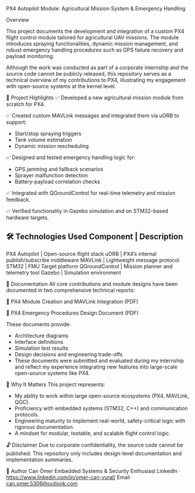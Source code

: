 PX4 Autopilot Module: Agricultural Mission System & Emergency Handling

Overview

This project documents the development and integration of a custom PX4 flight control module tailored for agricultural UAV missions. The module introduces spraying functionalities, dynamic mission management, and robust emergency handling procedures such as GPS failure recovery and payload monitoring.

Although the work was conducted as part of a corporate internship and the source code cannot be publicly released, this repository serves as a technical overview of my contributions to PX4, illustrating my engagement with open-source systems at the kernel level.

🧠 Project Highlights
✅ Developed a new agricultural mission module from scratch for PX4.

✅ Created custom MAVLink messages and integrated them via uORB to support:

* Start/stop spraying triggers
* Tank volume estimation
* Dynamic mission rescheduling

✅ Designed and tested emergency handling logic for:

* GPS jamming and fallback scenarios
* Sprayer malfunction detection
* Battery-payload correlation checks

✅ Integrated with QGroundControl for real-time telemetry and mission feedback.

✅ Verified functionality in Gazebo simulation and on STM32-based hardware targets.

🛠 Technologies Used
Component	            |  Description
-------------------------------------------------------
PX4 Autopilot	        |  Open-source flight stack
uORB	                |  PX4’s internal publish/subscribe middleware
MAVLink	              |  Lightweight message protocol
STM32                 |  FMU	Target platform
QGroundControl	      |  Mission planner and telemetry tool
Gazebo	              |  Simulation environment

📄 Documentation
All core contributions and module designs have been documented in two comprehensive technical reports:

📘 PX4 Module Creation and MAVLink Integration (PDF)

📕 PX4 Emergency Procedures Design Document (PDF)

These documents provide:
* Architecture diagrams
* Interface definitions
* Simulation test results
* Design decisions and engineering trade-offs
* These documents were submitted and evaluated during my internship and reflect my experience integrating new features into large-scale open-source systems like PX4.

🎯 Why It Matters
This project represents:
* My ability to work within large open-source ecosystems (PX4, MAVLink, QGC).
* Proficiency with embedded systems (STM32, C++) and communication protocols.
* Engineering maturity to implement real-world, safety-critical logic with rigorous documentation.
* A mindset for modular, testable, and scalable flight control logic.

🔓 Disclaimer
Due to corporate confidentiality, the source code cannot be published. This repository only includes design-level documentation and implementation summaries.

👤 Author
Can Ömer
Embedded Systems & Security Enthusiast
LinkedIn · https://www.linkedin.com/in/omer-can-vural/
Email · can.omer.5306@outlook.com

